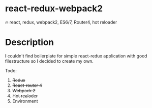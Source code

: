 # react-redux-webpack2
🔥 react, redux, webpack2, ES6/7, Router4, hot reloader

# Description #
I couldn't find boilerplate for simple react-redux application with good filestructure so I decided to create my own.

Todo:

1. ~~Redux~~
2. ~~React-router 4~~
3. ~~Webpack 2~~
4. ~~Hot realoder~~
5. Environment
